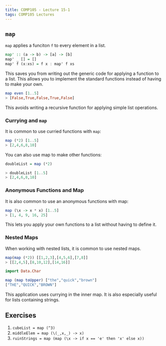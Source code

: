 ```yaml
---
title: COMP105 - Lecture 15-1
tags: COMP105 Lectures
---
```

## `map`
`map` applies a funciton `f` to every element in a list.

```haskell
map' :: (a -> b) -> [a] -> [b]
map' _ [] = []
map' f (x:xs) = f x : map' f xs
```

This saves you from writing out the generic code for applying a function to a list. This allows you to implement the standard functions instead of having to make your own.

```haskell
map even [1..5]
> [False,True,False,True,False]
```

This avoids writing a recursive function for applying simple list operations.

### Currying and `map`
It is common to use curried functions with `map`:

```haskell
map (*2) [1..5]
> [2,4,6,8,10]
```

You can also use map to make other functions:

```haskell
doubleList = map (*2)

> doubleList [1..5]
> [2,4,6,8,10]
```

### Anonymous Functions and Map
It is also common to use an anonymous functions with map:

```haskell
map (\x -> x * x) [1..5]
> [1, 4, 9, 16, 25]
```

This lets you apply your own functions to a list without having to define it.

### Nested Maps
When working with nested lists, it is common to use nested maps.

```haskell
map(map (*2)) [[1,2,3],[4,5,6],[7,8]]
> [[2,4,5],[8,10,12],[14,16]]

import Data.Char

map (map toUpper) ["the","quick","brown"]
["THE","QUICK","BROWN"]
```

This application uses currying in the inner map. It is also especially useful for lists containing strings.

## Exercises
1. `cubeList = map (^3)`
1. `middleElem = map (\(_,x,_) -> x)`
1. `ruinStrings = map (map (\x -> if x == 'e' then 'x' else x))`